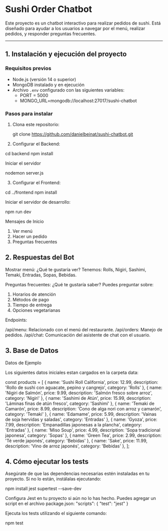 # Sushi Order Chatbot

Este proyecto es un chatbot interactivo para realizar pedidos de sushi. Está diseñado para ayudar a los usuarios a navegar por el menú, realizar pedidos, y responder preguntas frecuentes.

---

## 1. Instalación y ejecución del proyecto

### Requisitos previos

- Node.js (versión 14 o superior)
- MongoDB instalado y en ejecución
- Archivo `.env` configurado con las siguientes variables:
  - PORT = 5000
  - MONGO_URL=mongodb://localhost:27017/sushi-chatbot

### Pasos para instalar

1. Clona este repositorio:

   git clone https://github.com/danielbeinat/sushi-chatbot.git

2. Configurar el Backend:

cd backend
npm install

Iniciar el servidor

nodemon server.js

3. Configurar el Frontend:

cd ../frontend
npm install

Iniciar el servidor de desarrollo:

npm run dev

Mensajes de Inicio

1. Ver menú
2. Hacer un pedido
3. Preguntas frecuentes

## 2. Respuestas del Bot

Mostrar menú:
¿Qué te gustaría ver? Tenemos: Rolls, Nigiri, Sashimi, Temaki, Entradas, Sopas, Bebidas.

Preguntas frecuentes:
¿Qué te gustaría saber? Puedes preguntar sobre:

1. Horarios de atención
2. Métodos de pago
3. Tiempo de entrega
4. Opciones vegetarianas

Endpoints:

/api/menu: Relacionado con el menú del restaurante.
/api/orders: Manejo de pedidos.
/api/chat: Comunicación del asistente de chat con el usuario.

## 3. Base de Datos

Datos de Ejemplo

Los siguientes datos iniciales estan cargados en la carpeta data:

const products = [
{ name: 'Sushi Roll California', price: 12.99, description: 'Rollo de sushi con aguacate, pepino y cangrejo', category: 'Rolls' },
{ name: 'Nigiri de Salmón', price: 9.99, description: 'Salmón fresco sobre arroz', category: 'Nigiri' },
{ name: 'Sashimi de Atún', price: 15.99, description: 'Láminas finas de atún fresco', category: 'Sashimi' },
{ name: 'Temaki de Camarón', price: 8.99, description: 'Cono de alga nori con arroz y camarón', category: 'Temaki' },
{ name: 'Edamame', price: 5.99, description: 'Vainas de soja hervidas y saladas', category: 'Entradas' },
{ name: 'Gyoza', price: 7.99, description: 'Empanadillas japonesas a la plancha', category: 'Entradas' },
{ name: 'Miso Soup', price: 4.99, description: 'Sopa tradicional japonesa', category: 'Sopas' },
{ name: 'Green Tea', price: 2.99, description: 'Té verde japonés', category: 'Bebidas' },
{ name: 'Sake', price: 11.99, description: 'Vino de arroz japonés', category: 'Bebidas' },
];

## 4. Cómo ejecutar los tests

Asegúrate de que las dependencias necesarias estén instaladas en tu proyecto. Si no lo están, instálalas ejecutando:

npm install jest supertest --save-dev

Configura Jest en tu proyecto si aún no lo has hecho. Puedes agregar un script en el archivo package.json:
"scripts": {
"test": "jest"
}

Ejecuta los tests utilizando el siguiente comando:

npm test
